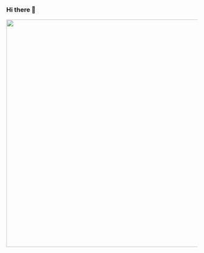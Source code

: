 ### Hi there 👋
<p align="center">
<img src="https://github-readme-stats.vercel.app/api?username=jdhao&show_icons=true&count_private=true&theme=solarized-light&hide_border=true" width="600">
</p>
<!--
**zacharidis/zacharidis** is a ✨ _special_ ✨ repository because its `README.md` (this file) appears on your GitHub profile.

Here are some ideas to get you started:

- 🔭 I’m currently working on ...
- 🌱 I’m currently learning ...
- 👯 I’m looking to collaborate on ...
- 🤔 I’m looking for help with ...
- 💬 Ask me about ...
- 📫 How to reach me: ...
- 😄 Pronouns: ...
- ⚡ Fun fact: ...
-->
